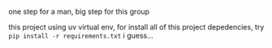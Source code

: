one step for a man, big step for this group

this project using uv virtual env, for install all of this project depedencies, try `pip install -r requirements.txt` i guess...
